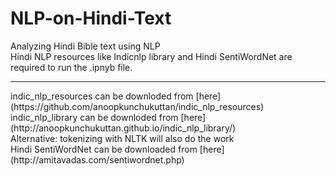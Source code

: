 # NLP-on-Hindi-Text
Analyzing Hindi Bible text using NLP <br>
Hindi NLP resources like Indicnlp library and Hindi SentiWordNet are required to run the .ipnyb file.
<hr>
indic_nlp_resources can be downloded from [here](https://github.com/anoopkunchukuttan/indic_nlp_resources) <br>
indic_nlp_library can be downloded from [here](http://anoopkunchukuttan.github.io/indic_nlp_library/)<br>
Alternative: tokenizing with NLTK will also do the work<br>
Hindi SentiWordNet can be downloaded from [here](http://amitavadas.com/sentiwordnet.php)

